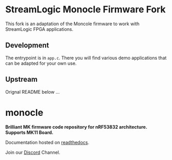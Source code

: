 # StreamLogic Monocle Firmware Fork

This fork is an adaptation of the Moncole firmware to work with StreamLogic FPGA applications.

## Development

The entrypoint is in `app.c`.  There you will find various demo applications that can be adapted for your own use.

## Upstream

Orignal README below ...

# monocle

**Brilliant MK firmware code repository for nRF53832 architecture. Supports MK11 Board.**

Documentation hosted on [readthedocs](monocle-docs.readthedocs.io).

Join our [Discord](https://discord.gg/3YvPv8tDMj) Channel.
